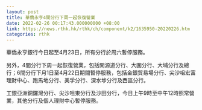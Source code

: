 ```yaml
---
layout: post
title: 華僑永亨4間分行下周一起恢復營業
date: 2022-02-26 00:17:43.000000000 +08:00
link: https://news.rthk.hk/rthk/ch/component/k2/1635950-20220226.htm
categories: rthk
---
```


華僑永亨銀行今日起至4月23日，所有分行於周六暫停服務。

另外，4間分行下周一起恢復營業，包括開源道分行、大圍分行、大埔分行及總行；6間分行下月1日至4月22日期間暫停服務，包括金銀貿易場分行、尖沙咀宏富理財中心、跑馬地分行、美孚分行、深水埗分行及西區分行。

工銀亞洲銅鑼灣分行、尖沙咀東分行及沙田分行，今日上午9時至中午12時照常營業，其他分行及個人理財中心暫停服務。
